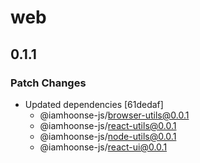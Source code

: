 # web

## 0.1.1

### Patch Changes

- Updated dependencies [61dedaf]
  - @iamhoonse-js/browser-utils@0.0.1
  - @iamhoonse-js/react-utils@0.0.1
  - @iamhoonse-js/node-utils@0.0.1
  - @iamhoonse-js/react-ui@0.0.1
